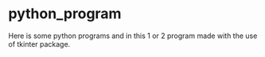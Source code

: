 # python_program
Here is some python programs and in this 1 or 2 program made with the use of tkinter package.

